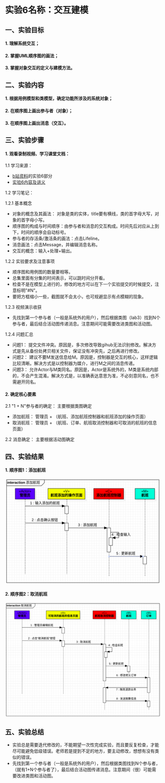 # 实验6名称：交互建模

## 一、实验目标

#### 1. 理解系统交互；
#### 2. 掌握UML顺序图的画法；
#### 3. 掌握对象交互的定义与建模方法。

## 二、实验内容

#### 1. 根据用例模型和类模型，确定功能所涉及的系统对象；
#### 2. 在顺序图上画出参与者（对象）；
#### 3. 在顺序图上画出消息（交互）。

## 三、实验步骤

#### 1. 观看录制视频、学习课堂文档：

1.1 学习来源：
- [b站资料](https://space.bilibili.com/44472532/)的实验6部分
- [实验6内容及讲义](https://github.com/hzuapps/uml-modeling-2020/issues/6)

1.2 学习笔记：

1.2.1 基本概念
- 对象的概念及其画法： 对象是类的实体，title要有横线，类的首字母大写，对象的首字母小写。 
- 顺序图的构成与时间顺序：由参与者和消息的交互构成。时间先后对应从上到下，时间的顺序会自动标号。
- 参与者的存活条/激活条的画法：点击Lifeline。
- 消息画法：点击Message，并编辑消息名称。
- 交互的概念：输入+处理+输出。

1.2.2 实验要求及注意事项
- 顺序图和用例图的数量要相等。
- 总集里面有分集的时间表示，可以跳时间分开看。
- 检查不是在模型上进行的，修改的地方可以在下一个实验提交的时候提交，注意标明"#N"。
- 要把方框缩小一些，截图就不会太小，也可规避显示有点模糊的现象。

1.2.3 视频演示收获
- 先找到第一个参与者（一般是系统外的用户），然后根据类图（lab3）找到N个参与者，最后结合活动图传递消息。注意期间可能需要改进类图和活动图。

1.2.4 问题汇总
- 问题1： 提交文件冲突。原因是，多次修改导致gihub无法识别修改。解决方式是先从备份处拷贝相关文件，保证没有冲突先，之后再进行修改。
- 问题2： 建议不要M发送信息给M。原因是，控制器是交互的核心，这样逻辑比较清晰。解决方式是以控制器为媒介，进行M之间的消息传递。
- 问题3： 允许Actor与M类同名。原因是，Actor是系统外的，M类是系统内部的，不会产生混淆。解决方式是，以准确表达意思为准，不必刻意同名，也不需避开同名。

#### 2. 确定核心要素

2.1 "1 + N"参与者的确定： 主要根据类图确定
- 添加航班： 管理员 + （航班、添加航班控制器和航班添加的操作页面）
- 取消航班： 管理员 + （航班、订单、航班取消控制器和可取消的航班的信息页面）

2.2 消息确定： 主要根据活动图确定

## 四、实验结果

#### 1. 顺序图1：添加航班
![SequenceDiagram1](./lab6_SequenceDiagram1.png)

#### 2. 顺序图2：取消航班
![SequenceDiagram2](./lab6_SequenceDiagram2.png)

## 五、实验总结
- 实验总是需要迭代修改的，不能期望一次性完成实验，而且要反复检查，才能尽可能避免低级错误。老师若是提到不足的地方，要主动修改，想想有没有类似的错误。
- 先找到第一个参与者（一般是系统外的用户），然后根据类图找到N个参与者，（就有1+N个参与者了），最后结合活动图传递消息。注意期间（很）可能需要改进类图和活动图。
